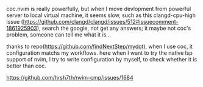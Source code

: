 coc.nvim is really powerfully, but when I move devlopment from powerful server to local virtual machine, it seems
slow, such as this clangd-cpu-high issue (https://github.com/clangd/clangd/issues/512#issuecomment-1861925903), search
the google, not get any answers; it maybe not coc's problem, someone can tell me what it is...

thanks to repo(https://github.com/findNextStep/mydot), when I use coc, it configuration matchs my workflows. here when 
I want to try the native lsp support of nvim, I try to write configuration by myself, to check whether it is better than coc.


https://github.com/hrsh7th/nvim-cmp/issues/1684
